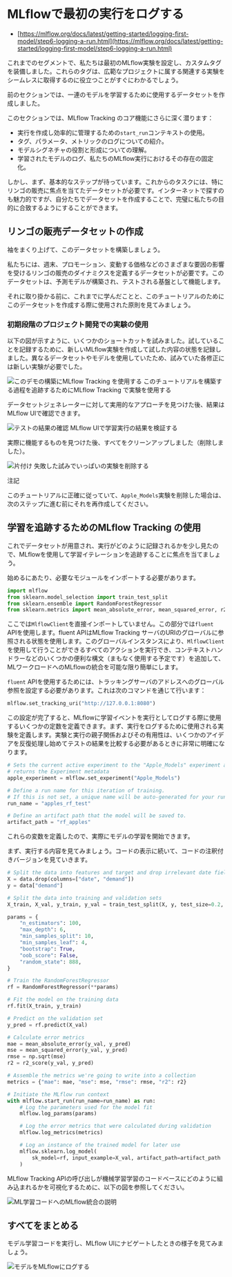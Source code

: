 <!--
# Logging our first runs with MLflow

* [https://mlflow.org/docs/latest/getting-started/logging-first-model/step6-logging-a-run.html](https://mlflow.org/docs/latest/getting-started/logging-first-model/step6-logging-a-run.html)

In our previous segments, we worked through setting up our first MLflow Experiment and equipped it with custom tags. These tags, as we’ll soon discover, are instrumental in seamlessly retrieving related experiments that belong to a broader project.

In the last section, we created a dataset that we’ll be using to train a series of models.

As we advance in this section, we’ll delve deeper into the core features of MLflow Tracking:

* Making use of the `start_run` context for creating and efficiently managing runs.
* An introduction to logging, covering tags, parameters, and metrics.
* Understanding the role and formation of a model signature.
* Logging a trained model, solidifying its presence in our MLflow run.

But first, a foundational step awaits us. For our upcoming tasks, we need a dataset, specifically focused on apple sales. While it’s tempting to scour the internet for one, crafting our own dataset will ensure it aligns perfectly with our objectives.
-->

# MLflowで最初の実行をログする

* [https://mlflow.org/docs/latest/getting-started/logging-first-model/step6-logging-a-run.html](https://mlflow.org/docs/latest/getting-started/logging-first-model/step6-logging-a-run.html)

これまでのセグメントで、私たちは最初のMLflow実験を設定し、カスタムタグを装備しました。これらのタグは、広範なプロジェクトに属する関連する実験をシームレスに取得するのに役立つことがすぐにわかるでしょう。

前のセクションでは、一連のモデルを学習するために使用するデータセットを作成しました。

このセクションでは、MLflow Tracking のコア機能にさらに深く潜ります：

* 実行を作成し効率的に管理するための`start_run`コンテキストの使用。
* タグ、パラメータ、メトリックのログについての紹介。
* モデルシグネチャの役割と形成についての理解。
* 学習されたモデルのログ、私たちのMLflow実行におけるその存在の固定化。

しかし、まず、基本的なステップが待っています。これからのタスクには、特にリンゴの販売に焦点を当てたデータセットが必要です。インターネットで探すのも魅力的ですが、自分たちでデータセットを作成することで、完璧に私たちの目的に合致するようにすることができます。


<!--
## Crafting the Apple Sales Dataset

Let’s roll up our sleeves and construct this dataset.

We need a data set that defines the dynamics of apple sales influenced by various factors like weekends, promotions, and fluctuating prices. This dataset will serve as the bedrock upon which our predictive models will be built and tested.

Before we get to that, though, let’s take a look at what we’ve learned so far and how these principles were used when crafting this data set for the purposes of this tutorial.
-->

## リンゴの販売データセットの作成

袖をまくり上げて、このデータセットを構築しましょう。

私たちには、週末、プロモーション、変動する価格などのさまざまな要因の影響を受けるリンゴの販売のダイナミクスを定義するデータセットが必要です。このデータセットは、予測モデルが構築され、テストされる基盤として機能します。

それに取り掛かる前に、これまでに学んだことと、このチュートリアルのためにこのデータセットを作成する際に使用された原則を見てみましょう。


<!--
### Using Experiments in early-stage project development

As the diagram below shows, I tried taking a series of shortcuts. In order to record what I was trying, I created a new MLflow Experiment to record the state of what I tried. Since I was using different data sets and models, each subsequent modification that I was trying necessitated a new Experiment.

![Using MLflow Tracking for building this demo](https://mlflow.org/docs/latest/_images/dogfood-diagram.svg)
Using Experiments in MLflow Tracking to keep track of building this tutorial

After finding a workable approach for the dataset generator, the results can be seen in the MLflow UI.


![Checking the results of the test](https://mlflow.org/docs/latest/_images/dogfood.gif)
Validating the results of a training run in the MLflow UI

Once I found something that actually worked, I cleaned everything up (deleted them).

![Tidying up](https://mlflow.org/docs/latest/_images/cleanup-experiments.gif)
Removing experiments that were filled with failed attempts

Note

If you’re precisely following along to this tutorial and you delete your `Apple_Models` Experiment, recreate it before proceeding to the next step in the tutorial.
-->

### 初期段階のプロジェクト開発での実験の使用

以下の図が示すように、いくつかのショートカットを試みました。試していることを記録するために、新しいMLflow実験を作成して試した内容の状態を記録しました。異なるデータセットやモデルを使用していたため、試みていた各修正には新しい実験が必要でした。

![このデモの構築にMLflow Tracking を使用する](https://mlflow.org/docs/latest/_images/dogfood-diagram.svg)
このチュートリアルを構築する過程を追跡するためにMLflow Tracking で実験を使用する

データセットジェネレーターに対して実用的なアプローチを見つけた後、結果はMLflow UIで確認できます。

![テストの結果の確認](https://mlflow.org/docs/latest/_images/dogfood.gif)
MLflow UIで学習実行の結果を検証する

実際に機能するものを見つけた後、すべてをクリーンアップしました（削除しました）。

![片付け](https://mlflow.org/docs/latest/_images/cleanup-experiments.gif)
失敗した試みでいっぱいの実験を削除する

注記

このチュートリアルに正確に従っていて、`Apple_Models`実験を削除した場合は、次のステップに進む前にそれを再作成してください。


<!--
## Using MLflow Tracking to keep track of training

Now that we have our data set and have seen a little bit of how runs are recorded, let’s dive in to using MLflow to tracking a training iteration.

To start with, we will need to import our required modules.
-->


## 学習を追跡するためのMLflow Tracking の使用

これでデータセットが用意され、実行がどのように記録されるかを少し見たので、MLflowを使用して学習イテレーションを追跡することに焦点を当てましょう。

始めるにあたり、必要なモジュールをインポートする必要があります。


```Python
import mlflow
from sklearn.model_selection import train_test_split
from sklearn.ensemble import RandomForestRegressor
from sklearn.metrics import mean_absolute_error, mean_squared_error, r2_score
```

<!--
Notice that here we aren’t importing the `MlflowClient` directly. For this portion, we’re going to be using the `fluent` API. The fluent APIs use a globally referenced state of the MLflow tracking server’s uri. This global instance allows for us to use these ‘higher-level’ (simpler) APIs to perform every action that we can otherwise do with the `MlflowClient`, with the addition of some other useful syntax (such as context handlers that we’ll be using very shortly) to make integrating MLflow to ML workloads as simple as possible.

In order to use the `fluent` API, we’ll need to set the global reference to the Tracking server’s address. We do this via the following command:
-->

ここでは`MlflowClient`を直接インポートしていません。この部分では`fluent` APIを使用します。fluent APIはMLflow Tracking サーバのURIのグローバルに参照される状態を使用します。このグローバルインスタンスにより、`MlflowClient`を使用して行うことができるすべてのアクションを実行でき、コンテキストハンドラーなどのいくつかの便利な構文（まもなく使用する予定です）を追加して、MLワークロードへのMLflowの統合を可能な限り簡単にします。

`fluent` APIを使用するためには、トラッキングサーバのアドレスへのグローバル参照を設定する必要があります。これは次のコマンドを通じて行います：


```Python
mlflow.set_tracking_uri("http://127.0.0.1:8080")
```

<!--
Once this is set, we can define a few more constants that we’re going to be using when logging our training events to MLflow in the form of runs. We’ll start by defining an Experiment that will be used to log runs to. The parent-child relationship of Experiments to Runs and its utility will become very clear once we start iterating over some ideas and need to compare the results of our tests.
-->

この設定が完了すると、MLflowに学習イベントを実行としてログする際に使用するいくつかの定数を定義できます。まず、実行をログするために使用される実験を定義します。実験と実行の親子関係およびその有用性は、いくつかのアイデアを反復処理し始めてテストの結果を比較する必要があるときに非常に明確になります。


```Python
# Sets the current active experiment to the "Apple_Models" experiment and
# returns the Experiment metadata
apple_experiment = mlflow.set_experiment("Apple_Models")

# Define a run name for this iteration of training.
# If this is not set, a unique name will be auto-generated for your run.
run_name = "apples_rf_test"

# Define an artifact path that the model will be saved to.
artifact_path = "rf_apples"
```

<!--
With these variables defined, we can commence with actually training a model.

Firstly, let’s look at what we’re going to be running. Following the code display, we’ll look at an annotated version of the code.
-->
これらの変数を定義したので、実際にモデルの学習を開始できます。

まず、実行する内容を見てみましょう。コードの表示に続いて、コードの注釈付きバージョンを見ていきます。


```Python
# Split the data into features and target and drop irrelevant date field and target field
X = data.drop(columns=["date", "demand"])
y = data["demand"]

# Split the data into training and validation sets
X_train, X_val, y_train, y_val = train_test_split(X, y, test_size=0.2, random_state=42)

params = {
    "n_estimators": 100,
    "max_depth": 6,
    "min_samples_split": 10,
    "min_samples_leaf": 4,
    "bootstrap": True,
    "oob_score": False,
    "random_state": 888,
}

# Train the RandomForestRegressor
rf = RandomForestRegressor(**params)

# Fit the model on the training data
rf.fit(X_train, y_train)

# Predict on the validation set
y_pred = rf.predict(X_val)

# Calculate error metrics
mae = mean_absolute_error(y_val, y_pred)
mse = mean_squared_error(y_val, y_pred)
rmse = np.sqrt(mse)
r2 = r2_score(y_val, y_pred)

# Assemble the metrics we're going to write into a collection
metrics = {"mae": mae, "mse": mse, "rmse": rmse, "r2": r2}

# Initiate the MLflow run context
with mlflow.start_run(run_name=run_name) as run:
    # Log the parameters used for the model fit
    mlflow.log_params(params)

    # Log the error metrics that were calculated during validation
    mlflow.log_metrics(metrics)

    # Log an instance of the trained model for later use
    mlflow.sklearn.log_model(
        sk_model=rf, input_example=X_val, artifact_path=artifact_path
    )
```

<!--
To aid in visualizing how MLflow tracking API calls add in to an ML training code base, see the figure below.

![Explanation of MLflow integration into ML training code](https://mlflow.org/docs/latest/_images/training-annotation.png)
-->

MLflow Tracking APIの呼び出しが機械学習学習のコードベースにどのように組み込まれるかを可視化するために、以下の図を参照してください。

![ML学習コードへのMLflow統合の説明](https://mlflow.org/docs/latest/_images/training-annotation.png)

<!--
## Putting it all together

Let’s see what this looks like when we run our model training code and navigate to the MLflow UI.

![Log the model to MLflow](https://mlflow.org/docs/latest/_images/logging-first-model.gif) 
-->


## すべてをまとめる

モデル学習コードを実行し、MLflow UIにナビゲートしたときの様子を見てみましょう。

![モデルをMLflowにログする](https://mlflow.org/docs/latest/_images/logging-first-model.gif)

